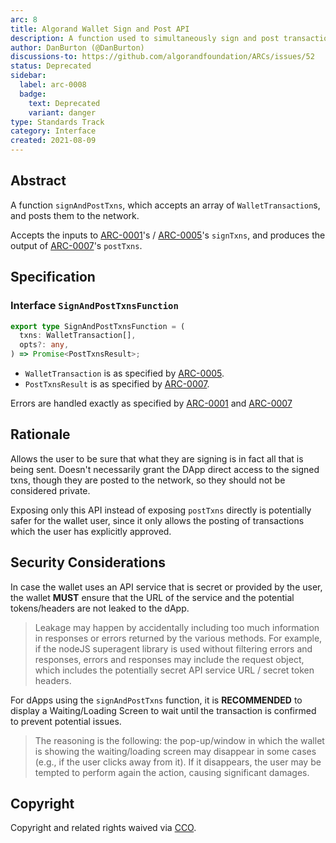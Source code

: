 ```yaml
---
arc: 8
title: Algorand Wallet Sign and Post API
description: A function used to simultaneously sign and post transactions to the network.
author: DanBurton (@DanBurton)
discussions-to: https://github.com/algorandfoundation/ARCs/issues/52
status: Deprecated
sidebar:
  label: arc-0008
  badge:
    text: Deprecated
    variant: danger
type: Standards Track
category: Interface
created: 2021-08-09
---
```


## Abstract

A function `signAndPostTxns`, which accepts an array of `WalletTransaction`s, and posts them to the network.

Accepts the inputs to [ARC-0001](/arc-standards/arc-0001#interface-signtxnsfunction)'s / [ARC-0005](/arc-standards/arc-0005#interface-signtxnsfunction)'s `signTxns`, and produces the output of [ARC-0007](/arc-standards/arc-0007#interface-posttxnsfunction)'s `postTxns`.

## Specification

### Interface `SignAndPostTxnsFunction`

```ts
export type SignAndPostTxnsFunction = (
  txns: WalletTransaction[],
  opts?: any,
) => Promise<PostTxnsResult>;
```

- `WalletTransaction` is as specified by [ARC-0005](/arc-standards/arc-0005#interface-wallettransaction).
- `PostTxnsResult` is as specified by [ARC-0007](/arc-standards/arc-0007#interface-posttxnsfunction).

Errors are handled exactly as specified by [ARC-0001](/arc-standards/arc-0001#error-standards) and [ARC-0007](/arc-standards/arc-0007#error-standard)

## Rationale

Allows the user to be sure that what they are signing is in fact all that is being sent. Doesn't necessarily grant the DApp direct access to the signed txns, though they are posted to the network, so they should not be considered private.

Exposing only this API instead of exposing `postTxns` directly is potentially safer for the wallet user, since it only allows the posting of transactions which the user has explicitly approved.

## Security Considerations

In case the wallet uses an API service that is secret or provided by the user, the wallet **MUST** ensure that the URL of the service and the potential tokens/headers are not leaked to the dApp.

> Leakage may happen by accidentally including too much information in responses or errors returned by the various methods. For example, if the nodeJS superagent library is used without filtering errors and responses, errors and responses may include the request object, which includes the potentially secret API service URL / secret token headers.

For dApps using the `signAndPostTxns` function, it is **RECOMMENDED** to display a Waiting/Loading Screen to wait until the transaction is confirmed to prevent potential issues.

> The reasoning is the following: the pop-up/window in which the wallet is showing the waiting/loading screen may disappear in some cases (e.g., if the user clicks away from it). If it disappears, the user may be tempted to perform again the action, causing significant damages.

## Copyright

Copyright and related rights waived via <a href="https://creativecommons.org/publicdomain/zero/1.0/">CCO</a>.
